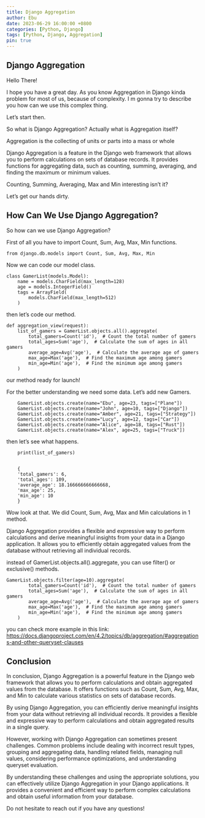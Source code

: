 ```yaml
---
title: Django Aggregation
author: Ebu
date: 2023-06-29 16:00:00 +0800
categories: [Python, Django]
tags: [Python, Django, Aggregation]
pin: true
---
```


## Django Aggregation

Hello There!

I hope you have a great day. As you know Aggregation in Django kinda problem for most of us, because of complexity. I m gonna try to describe you how can we use this complex thing.

Let’s start then.

So what is Django Aggregation? Actually what is Aggregation itself?

Aggregation is the collecting of units or parts into a mass or whole

Django Aggregation is a feature in the Django web framework that allows you to perform calculations on sets of database records. It provides functions for aggregating data, such as counting, summing, averaging, and finding the maximum or minimum values.

Counting, Summing, Averaging, Max and Min interesting isn’t it?

Let’s get our hands dirty.

## How Can We Use Django Aggregation?

So how can we use Django Aggregation?

First of all you have to import Count, Sum, Avg, Max, Min functions.
```
from django.db.models import Count, Sum, Avg, Max, Min
```

Now we can code our model class.

```
class GamerList(models.Model):
    name = models.CharField(max_length=128)
    age = models.IntegerField()
    tags = ArrayField(
        models.CharField(max_length=512)
    )
```

then let’s code our method.

```
def aggregation_view(request):
    list_of_gamers = GamerList.objects.all().aggregate(
        total_gamers=Count('id'),  # Count the total number of gamers
        total_ages=Sum('age'),  # Calculate the sum of ages in all gamers
        average_age=Avg('age'),  # Calculate the average age of gamers
        max_age=Max('age'),  # Find the maximum age among gamers
        min_age=Min('age'),  # Find the minimum age among gamers
    )
```

our method ready for launch!

For the better understanding we need some data. Let’s add new Gamers.

```
    GamerList.objects.create(name="Ebu", age=23, tags=["Plane"])
    GamerList.objects.create(name="John", age=10, tags=["Django"])
    GamerList.objects.create(name="Amber", age=21, tags=["Strategy"])
    GamerList.objects.create(name="Lucy", age=12, tags=["Car"])
    GamerList.objects.create(name="Alice", age=18, tags=["Rust"])
    GamerList.objects.create(name="Alex", age=25, tags=["Truck"])
```

then let’s see what happens.

```
    print(list_of_gamers)


    {
    'total_gamers': 6, 
    'total_ages': 109, 
    'average_age': 18.166666666666668, 
    'max_age': 25, 
    'min_age': 10
    }
```

Wow look at that. We did Count, Sum, Avg, Max and Min calculations in 1 method.

Django Aggregation provides a flexible and expressive way to perform calculations and derive meaningful insights from your data in a Django application. It allows you to efficiently obtain aggregated values from the database without retrieving all individual records.

instead of GamerList.objects.all().aggregate, you can use filter() or exclusive() methods.

```
GamerList.objects.filter(age=10).aggregate(
        total_gamers=Count('id'),  # Count the total number of gamers
        total_ages=Sum('age'),  # Calculate the sum of ages in all gamers
        average_age=Avg('age'),  # Calculate the average age of gamers
        max_age=Max('age'),  # Find the maximum age among gamers
        min_age=Min('age'),  # Find the minimum age among gamers
    )
```

you can check more example in this link: https://docs.djangoproject.com/en/4.2/topics/db/aggregation/#aggregations-and-other-queryset-clauses

## Conclusion
In conclusion, Django Aggregation is a powerful feature in the Django web framework that allows you to perform calculations and obtain aggregated values from the database. It offers functions such as Count, Sum, Avg, Max, and Min to calculate various statistics on sets of database records.

By using Django Aggregation, you can efficiently derive meaningful insights from your data without retrieving all individual records. It provides a flexible and expressive way to perform calculations and obtain aggregated results in a single query.

However, working with Django Aggregation can sometimes present challenges. Common problems include dealing with incorrect result types, grouping and aggregating data, handling related fields, managing null values, considering performance optimizations, and understanding queryset evaluation.

By understanding these challenges and using the appropriate solutions, you can effectively utilize Django Aggregation in your Django applications. It provides a convenient and efficient way to perform complex calculations and obtain useful information from your database.

Do not hesitate to reach out if you have any questions!
